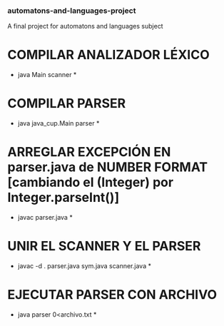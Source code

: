 ### automatons-and-languages-project
A final project for automatons and languages subject

# COMPILAR ANALIZADOR LÉXICO
* java Main scanner *

# COMPILAR PARSER
* java java_cup.Main parser *

# ARREGLAR EXCEPCIÓN EN parser.java de NUMBER FORMAT [cambiando el (Integer) por Integer.parseInt()]
* javac parser.java *

# UNIR EL SCANNER Y EL PARSER
* javac -d . parser.java sym.java scanner.java *

# EJECUTAR PARSER CON ARCHIVO
* java parser 0<archivo.txt *
